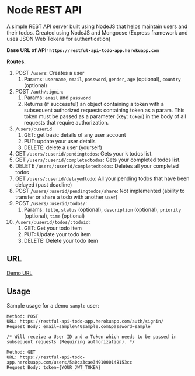 # Node REST API

A simple REST API server built using NodeJS that helps maintain users and their todos. Created using NodeJS and Mongoose (Express framework and uses JSON Web Tokens for authentication)

**Base URL of API: `https://restful-api-todo-app.herokuapp.com`**

**Routes**:
1. POST `/users`: Creates a user
	1. Params: `username`, `email`, `password`, `gender`, `age` (optional), `country` (optional)
2. POST `/auth/signin`: 
    1. Params: `email` and `password`
    2. Returns (if successful) an object containing a token with a subsequent authorized requests containing token as a param. This token must be passed as a parameter (key: `token`) in the body of all requests that require authorization.
3. `/users/:userid`
    1. GET: get basic details of any user account
    2. PUT: update your user details
    3. DELETE: delete a user (yourself)
4. GET `/users/:userid/pendingtodos`: Gets your k todos list.
5. GET `/users/:userid/completedtodos`: Gets your completed todos list.
6. DELETE `/users/:userid/completedtodos`: Deletes all your completed todos
7. GET `/users/:userid/delayedtodo`: All your pending todos that have been delayed (past deadline)
8. POST `/users/:userid/pendingtodos/share`: Not implemented (ability to transfer or share a todo with another user)
9. POST `/users/:userid/todos/`:
	1. Params: `title`, `status` (optional), `description` (optional), `priority` (optional), `time` (optional)
10. `/users/:userid/todos/:todoid`:
    1. GET: Get your todo item
    2. PUT: Update your todo item
    3. DELETE: Delete your todo item

## URL

[Demo URL](https://restful-api-todo-app.herokuapp.com/)

## Usage 

Sample usage for a demo `sample` user: 
```
Method: POST 
URL: https://restful-api-todo-app.herokuapp.com/auth/signin/
Request Body: email=sample%40sample.com&password=sample

/* Will receive a User ID and a Token which needs to be passed in subsequent requests (Requiring authorization). */
```

```
Method: GET 
URL: https://restful-api-todo-app.herokuapp.com/users/5a0ca3cae3491000148153cc 
Request Body: token={YOUR_JWT_TOKEN}
```






